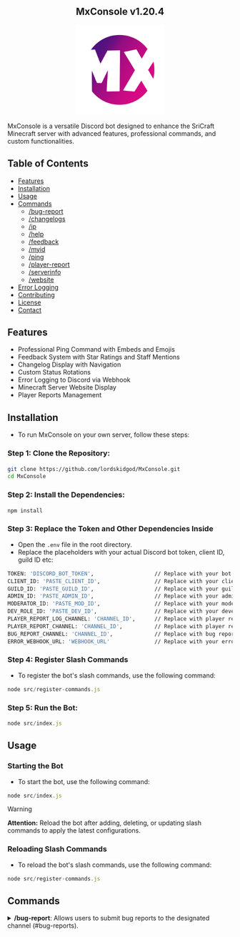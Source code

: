 <h2 align="center">
    MxConsole v1.20.4
</h2>

<p align="center">
    <img src="MxConsole2.png" alt="MxConsole Logo" width="200"/>
</p>

MxConsole is a versatile Discord bot designed to enhance the SriCraft Minecraft server with advanced features, professional commands, and custom functionalities.

## Table of Contents

- [Features](#features)
- [Installation](#installation)
- [Usage](#usage)
- [Commands](#commands)
  - [/bug-report](#bug-report)
  - [/changelogs](#changelogs)
  - [/ip](#ip)
  - [/help](#help)
  - [/feedback](#feedback)
  - [/myid](#myid)
  - [/ping](#ping)
  - [/player-report](#player-report)
  - [/serverinfo](#serverinfo)
  - [/website](#website)
- [Error Logging](#error-logging)
- [Contributing](#contributing)
- [License](#license)
- [Contact](#contact)

## Features

- Professional Ping Command with Embeds and Emojis
- Feedback System with Star Ratings and Staff Mentions
- Changelog Display with Navigation
- Custom Status Rotations
- Error Logging to Discord via Webhook
- Minecraft Server Website Display
- Player Reports Management

## Installation

- To run MxConsole on your own server, follow these steps:

 ### Step 1: Clone the Repository:

 ```sh
 git clone https://github.com/lordskidgod/MxConsole.git
 cd MxConsole
 ```

 ### Step 2: Install the Dependencies:
 ```sh
 npm install
 ```

 ### Step 3: Replace the Token and Other Dependencies Inside
 - Open the `.env` file in the root directory.
 - Replace the placeholders with your actual Discord bot token, client ID, guild ID etc:
  
 ```sh
 TOKEN: 'DISCORD_BOT_TOKEN',                   // Replace with your bot token
 CLIENT_ID: 'PASTE_CLIENT_ID',                 // Replace with your client ID
 GUILD_ID: 'PASTE_GUILD_ID',                   // Replace with your guild ID
 ADMIN_ID: 'PASTE_ADMIN_ID',                   // Replace with your admin role ID
 MODERATOR_ID: 'PASTE_MOD_ID',                 // Replace with your moderator role ID
 DEV_ROLE_ID: 'PASTE_DEV_ID',                  // Replace with your developer role ID
 PLAYER_REPORT_LOG_CHANNEL: 'CHANNEL_ID',      // Replace with player report log channel ID
 PLAYER_REPORT_CHANNEL: 'CHANNEL_ID',          // Replace with player report channel ID
 BUG_REPORT_CHANNEL: 'CHANNEL_ID',             // Replace with bug report channel ID
 ERROR_WEBHOOK_URL: 'WEBHOOK_URL'              // Replace with your error webhook URL
  ```

  ### Step 4: Register Slash Commands

  - To register the bot's slash commands, use the following command:

  ```js
  node src/register-commands.js
  ```

  ### Step 5: Run the Bot:
   ```js
   node src/index.js
   ```

## Usage

### Starting the Bot

- To start the bot, use the following command:

```js
node src/index.js
```


> [!WARNING]
> 
> **Attention:** Reload the bot after adding, deleting, or updating slash commands to apply the latest configurations.

### Reloading Slash Commands

- To reload the bot's slash commands, use the following command:

```js
node src/register-commands.js
```

## Commands

<details>
<summary><strong>/bug-report</strong>: Allows users to submit bug reports to the designated channel (#bug-reports).</summary>

````markdown
The bot listens for messages starting with /bug-report followed by the details of the bug. It logs these reports to the specified channel using a webhook for easy tracking and resolution by moderators.
````
<details>
<summary><strong>/changelogs</strong>: Retrieves and displays recent updates and changes made to the bot or server.</summary>

````markdown
It fetches this information from a predefined source (e.g., a text file or API endpoint) and formats it into a readable embed message for users to view.
````
<details>
<summary><strong>/ip</strong>: Fetches and displays the IP address of the Minecraft server associated with the bot.</summary>

````markdown
It retrieves this information either from a configuration file or directly from the server's status API, presenting it in a clear and accessible format to users.
````

<details>
<summary><strong>/help</strong>: Provides users with information about available commands and their functionalities.</summary>

````markdown
It responds to /help commands by sending a structured list of commands, along with brief descriptions of each, ensuring users understand how to interact with the bot effectively.
````

<details>
<summary><strong>/feedback</strong>: Enables users to submit feedback about the bot or server.</summary>

````markdown
It prompts users to provide their feedback, which can include text-based comments and optional star ratings. The bot then processes this feedback, logs it to a dedicated channel (#feedback), and notifies relevant staff members for review and response.
````

<details>
<summary><strong>/myid</strong>: Returns the Discord ID of the user who issued the command.</summary>

````markdown
It retrieves and displays the user's unique Discord identifier, facilitating user-specific actions or queries within the bot's functionality.
````

<details>
<summary><strong>/ping</strong>: Checks the latency (ping) of the bot to the Discord servers.</summary>

````markdown
It calculates and displays the time taken for the bot to receive and respond to a command, helping users assess the bot's responsiveness and connection quality.
````

<details>
<summary><strong>/player-report</strong>: Facilitates the management of player reports within the server.</summary>

````markdown
It allows moderators and administrators to view and handle reports submitted by users, including details such as the reported player's username, the reason for the report, and the number of times reported. Access to this command is restricted to authorized staff members (@admin and @moderator roles).
````

<details>
<summary><strong>/serverinfo</strong>: Provides detailed information about the Discord server where the bot is installed.</summary>

````markdown
It retrieves and displays server-specific details such as the server name, member count, creation date, and region, offering users insights into the server's configuration and demographics.
````

<details>
<summary><strong>/website</strong>: Displays the website URL associated with the Minecraft server.</summary>

````markdown
It retrieves and presents the server's website link, facilitating easy access for users to visit and explore additional information about the server, such as community resources, forums, or shop pages.
````

### Notes:
- **Sections**: Each section (`Error Logging`, `Contributing`, `License`, `Contact`) is briefly described and linked in the Table of Contents for easy navigation.
- **Commands**: Each command is briefly summarized with its functionality. You can expand on each command further as needed.
- **Customization**: Tailor the content to fit your specific bot's commands, features, and project details.
- **Images**: You can integrate images into specific command explanations by including markdown image syntax (`![Command Name](path_to_image.png)`) where appropriate.
  
This structure provides a clear and organized overview of your Discord bot project, making it easier for users to understand its features, installation process, usage instructions, and how they can contribute or get support. Adjust and expand on each section based on your project's specific needs and audience.


<h6 align="center">©️ PROJECT | CN DEVELOPMENT UNIT</h6>

